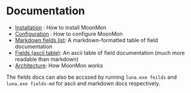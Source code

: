 # Documentation

- [Installation](/docs/Installation.md) : How to install MoonMon
- [Configuration](/docs/Configuration.md) : How to configure MoonMon
- [Markdown fields list](/docs/Fields.md): A markdown-formatted table of field documentation
- [Fields (ascii table)](/docs/fields.txt): An ascii table of field documentation (much more readable than markdown)
- [Architecture](/docs/Architecture.md): How MoonMon works

The fields docs can also be accssed by running `luna.exe feilds` and `luna.exe fields-md` for ascii and markdown docs respectively.

